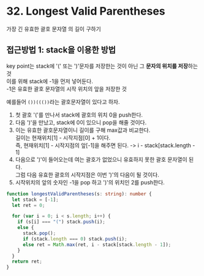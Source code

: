 # 32. Longest Valid Parentheses

가장 긴 유효한 괄호 문자열 의 길이 구하기

## 접근방법 1: stack을 이용한 방법

key point는 stack에 '(' 또는 ')'문자를 저장한는 것이 아닌 그 **문자의 위치를 저장**하는 것<br>
이를 위해 stack에 -1을 먼저 넣어둔다.<br>
-1은 유효한 괄호 문자열의 시작 위치의 앞을 저장한 것

예를들어 `())((())`라는 괄호문자열이 있다고 하자.

1. 첫 괄호 '('를 만나서 stack에 괄호의 위치 0을 push한다.<br>
2. 다음 ')'을 만났고, stack에 0이 있으니 pop을 해줄 것이다.<br>
3. 이는 유효한 괄호문자열이니 길이를 구해 max값과 비교한다.<br>
   길이는 현재위치[1] - 시작지점[0] + 1이다. <br>
   즉, 현재위치[1] - 시작지점의 앞[-1]을 해주면 된다.
   -> i - stack[stack.length - 1]
4. 다음으로 ')'이 들어오는데 여는 괄호가 없었으니 유효하지 못한 괄호 문자열이 된다.
   <br> 그럼 다음 유효한 괄호의 시작지점은 이번 ')'의 다음이 될 것이다.
5. 시작위치의 앞의 숫자인 -1을 pop 하고 ')'의 위치인 2를 push한다.

```typescript
function longestValidParentheses(s: string): number {
  let stack = [-1];
  let ret = 0;

  for (var i = 0; i < s.length; i++) {
    if (s[i] === "(") stack.push(i);
    else {
      stack.pop();
      if (stack.length === 0) stack.push(i);
      else ret = Math.max(ret, i - stack[stack.length - 1]);
    }
  }
  return ret;
}
```
